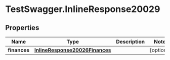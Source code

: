 # TestSwagger.InlineResponse20029

## Properties

Name | Type | Description | Notes
------------ | ------------- | ------------- | -------------
**finances** | [**InlineResponse20026Finances**](InlineResponse20026Finances.md) |  | [optional] 


